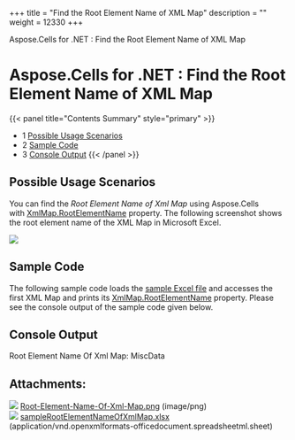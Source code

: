 +++
title = "Find the Root Element Name of XML Map" 
description = "" 
weight = 12330 
+++

Aspose.Cells for .NET : Find the Root Element Name of XML Map  

# Aspose.Cells for .NET : Find the Root Element Name of XML Map


{{< panel title="Contents Summary" style="primary" >}}
*   1 [Possible Usage Scenarios](#FindtheRootElementNameofXMLMap-PossibleUsageScenarios)
*   2 [Sample Code](#FindtheRootElementNameofXMLMap-SampleCode)
*   3 [Console Output](#FindtheRootElementNameofXMLMap-ConsoleOutput)
{{< /panel >}}
 

## Possible Usage Scenarios

You can find the *Root Element Name of Xml Map* using Aspose.Cells with [XmlMap.RootElementName](https://apireference.aspose.com/cells/net/aspose.cells/xmlmap/properties/rootelementname) property. The following screenshot shows the root element name of the XML Map in Microsoft Excel.

![](https://docs2.aspose.com/cells/net/attachments/54690112/55541788.png)

## Sample Code

The following sample code loads the [sample Excel file](https://docs2.aspose.com/cells/net/attachments/54690112/55541789.xlsx) and accesses the first XML Map and prints its [XmlMap.RootElementName](https://apireference.aspose.com/cells/net/aspose.cells/xmlmap/properties/rootelementname) property. Please see the console output of the sample code given below.

## Console Output

Root Element Name Of Xml Map: MiscData

## Attachments:

![](https://docs2.aspose.com/cells/net/images/icons/bullet_blue.gif) [Root-Element-Name-Of-Xml-Map.png](https://docs2.aspose.com/cells/net/attachments/54690112/55541788.png) (image/png)  
![](https://docs2.aspose.com/cells/net/images/icons/bullet_blue.gif) [sampleRootElementNameOfXmlMap.xlsx](https://docs2.aspose.com/cells/net/attachments/54690112/55541789.xlsx) (application/vnd.openxmlformats-officedocument.spreadsheetml.sheet)  

